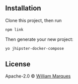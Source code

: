 ## Installation

Clone this project, then run

```bash
npm link
```

Then generate your new project:

```bash
yo jhipster-docker-compose
```

## License

Apache-2.0 © [William Marques]()


[npm-image]: https://badge.fury.io/js/generator-docker-jhipster.svg
[npm-url]: https://npmjs.org/package/generator-docker-jhipster
[travis-image]: https://travis-ci.org//generator-docker-jhipster.svg?branch=master
[travis-url]: https://travis-ci.org//generator-docker-jhipster
[daviddm-image]: https://david-dm.org//generator-docker-jhipster.svg?theme=shields.io
[daviddm-url]: https://david-dm.org//generator-docker-jhipster
